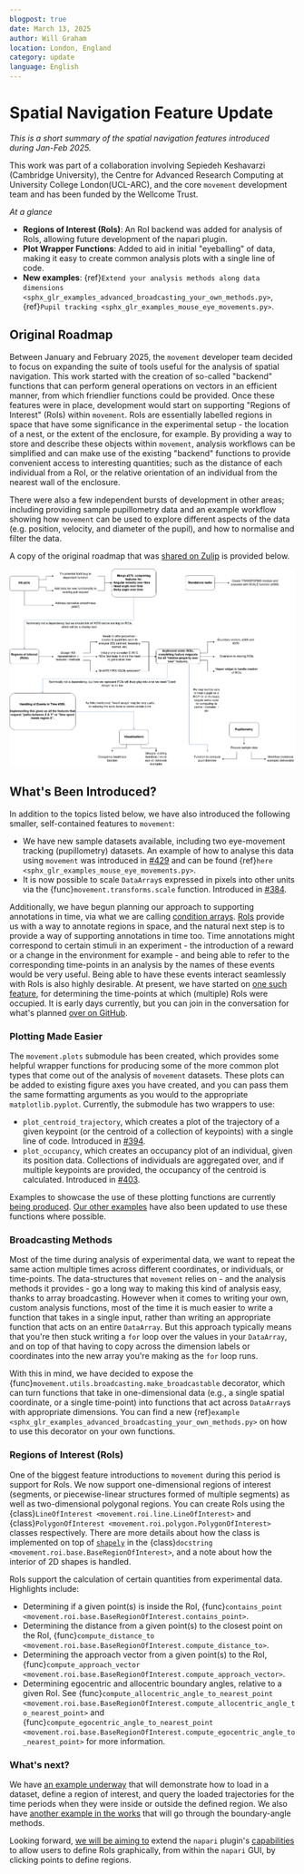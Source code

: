```yaml
---
blogpost: true
date: March 13, 2025
author: Will Graham
location: London, England
category: update
language: English
---
```


# Spatial Navigation Feature Update

_This is a short summary of the spatial navigation features introduced during Jan-Feb 2025._

This work was part of a collaboration involving Sepiedeh Keshavarzi (Cambridge University), the Centre for Advanced Research Computing at University College London(UCL-ARC), and the core `movement` development team and has been funded by the Wellcome Trust.

_At a glance_

- **Regions of Interest (RoIs)**: An RoI backend was added for analysis of RoIs, allowing future development of the napari plugin.
- **Plot Wrapper Functions**: Added to aid in initial "eyeballing" of data, making it easy to create common analysis plots with a single line of code.
- **New examples**: {ref}`Extend your analysis methods along data dimensions <sphx_glr_examples_advanced_broadcasting_your_own_methods.py>`, {ref}`Pupil tracking <sphx_glr_examples_mouse_eye_movements.py>`.

## Original Roadmap

Between January and February 2025, the `movement` developer team decided to focus on expanding the suite of tools useful for the analysis of spatial navigation.
This work started with the creation of so-called "backend" functions that can perform general operations on vectors in an efficient manner, from which friendlier functions could be provided.
Once these features were in place, development would start on supporting "Regions of Interest" (RoIs) within `movement`.
RoIs are essentially labelled regions in space that have some significance in the experimental setup - the location of a nest, or the extent of the enclosure, for example.
By providing a way to store and describe these objects within `movement`, analysis workflows can be simplified and can make use of the existing "backend" functions to provide convenient access to interesting quantities; such as the distance of each individual from a RoI, or the relative orientation of an individual from the nearest wall of the enclosure.

There were also a few independent bursts of development in other areas; including providing sample pupillometry data and an example workflow showing how `movement` can be used to explore different aspects of the data (e.g. position, velocity, and diameter of the pupil), and how to normalise and filter the data.

A copy of the original roadmap that was [shared on Zulip](movement-zulip:topic/Roadmap.3A.20Spatial.20Navigation/near/495022291) is provided below.

![Original feature roadmap for Jan-Feb.](../_static/blog_posts/roadmap-jan-feb-2025.png)

## What's Been Introduced?

In addition to the topics listed below, we have also introduced the following smaller, self-contained features to `movement`:

- We have new sample datasets available, including two eye-movement tracking (pupillometry) datasets. An example of how to analyse this data using `movement` was introduced in [#429](movement-github:pull/429) and can be found {ref}`here <sphx_glr_examples_mouse_eye_movements.py>`.
- It is now possible to scale `DataArray`s expressed in pixels into other units via the {func}`movement.transforms.scale` function. Introduced in [#384](movement-github:pull/384).

Additionally, we have begun planning our approach to supporting annotations in time, via what we are calling [condition arrays](movement-github:issues/418).
[RoIs](#regions-of-interest-rois) provide us with a way to annotate regions in space, and the natural next step is to provide a way of supporting annotations in time too.
Time annotations might correspond to certain stimuli in an experiment - the introduction of a reward or a change in the environment for example - and being able to refer to the corresponding time-points in an analysis by the names of these events would be very useful.
Being able to have these events interact seamlessly with RoIs is also highly desirable.
At present, we have started on [one such feature](movement-github:pull/421), for determining the time-points at which (multiple) RoIs were occupied.
It is early days currently, but you can join in the conversation for what's planned [over on GitHub](movement-github:issues/418).

### Plotting Made Easier

The `movement.plots` submodule has been created, which provides some helpful wrapper functions for producing some of the more common plot types that come out of the analysis of `movement` datasets.
These plots can be added to existing figure axes you have created, and you can pass them the same formatting arguments as you would to the appropriate `matplotlib.pyplot`.
Currently, the submodule has two wrappers to use:

- `plot_centroid_trajectory`, which creates a plot of the trajectory of a given keypoint (or the centroid of a collection of keypoints) with a single line of code. Introduced in [#394](movement-github:pull/394).
- `plot_occupancy`, which creates an occupancy plot of an individual, given its position data. Collections of individuals are aggregated over, and if multiple keypoints are provided, the occupancy of the centroid is calculated. Introduced in [#403](movement-github:pull/403).

Examples to showcase the use of these plotting functions are currently [being produced](movement-github:issues/415).
[Our other examples](target-examples) have also been updated to use these functions where possible.

### Broadcasting Methods

Most of the time during analysis of experimental data, we want to repeat the same action multiple times across different coordinates, or individuals, or time-points.
The data-structures that `movement` relies on - and the analysis methods it provides - go a long way to making this kind of analysis easy, thanks to array broadcasting.
However when it comes to writing your own, custom analysis functions, most of the time it is much easier to write a function that takes in a single input, rather than writing an appropriate function that acts on an entire `DataArray`.
But this approach typically means that you're then stuck writing a `for` loop over the values in your `DataArray`, and on top of that having to copy across the dimension labels or coordinates into the new array you're making as the `for` loop runs.

With this in mind, we have decided to expose the {func}`movement.utils.broadcasting.make_broadcastable` decorator, which can turn functions that take in one-dimensional data (e.g., a single spatial coordinate, or a single time-point) into functions that act across `DataArray`s with appropriate dimensions.
You can find a new {ref}`example <sphx_glr_examples_advanced_broadcasting_your_own_methods.py>` on how to use this decorator on your own functions.

### Regions of Interest (RoIs)

One of the biggest feature introductions to `movement` during this period is support for RoIs.
We now support one-dimensional regions of interest (segments, or piecewise-linear structures formed of multiple segments) as well as two-dimensional polygonal regions.
You can create RoIs using the {class}`LineOfInterest <movement.roi.line.LineOfInterest>` and {class}`PolygonOfInterest <movement.roi.polygon.PolygonOfInterest>` classes respectively.
There are more details about how the class is implemented on top of [`shapely`](https://shapely.readthedocs.io/en/stable/) in the {class}`docstring <movement.roi.base.BaseRegionOfInterest>`, and a note about how the interior of 2D shapes is handled.

RoIs support the calculation of certain quantities from experimental data.
Highlights include:

- Determining if a given point(s) is inside the RoI, {func}`contains_point <movement.roi.base.BaseRegionOfInterest.contains_point>`.
- Determining the distance from a given point(s) to the closest point on the RoI, {func}`compute_distance_to <movement.roi.base.BaseRegionOfInterest.compute_distance_to>`.
- Determining the approach vector from a given point(s) to the RoI, {func}`compute_approach_vector <movement.roi.base.BaseRegionOfInterest.compute_approach_vector>`.
- Determining egocentric and allocentric boundary angles, relative to a given RoI. See {func}`compute_allocentric_angle_to_nearest_point <movement.roi.base.BaseRegionOfInterest.compute_allocentric_angle_to_nearest_point>` and {func}`compute_egocentric_angle_to_nearest_point <movement.roi.base.BaseRegionOfInterest.compute_egocentric_angle_to_nearest_point>` for more information.

### What's next?

We have [an example underway](movement-github:issues/415) that will demonstrate how to load in a dataset, define a region of interest, and query the loaded trajectories for the time periods when they were inside or outside the defined region.
We also have [another example in the works](movement-github:pull/440) that will go through the boundary-angle methods.

Looking forward, [we will be aiming to](movement-github:issues/378) extend the `napari` plugin's [capabilities](../user_guide/gui.md) to allow users to define RoIs graphically, from within the `napari` GUI, by clicking points to define regions.
